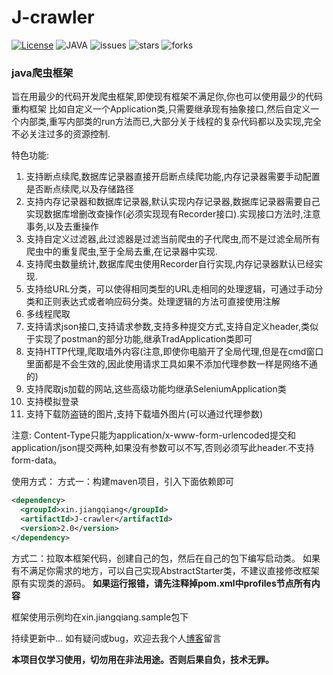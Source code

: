 # J-crawler
[![License](https://img.shields.io/github/license/jiangqiang1996/J-crawler)](https://www.apache.org/licenses/LICENSE-2.0)
![JAVA](https://img.shields.io/badge/JAVA-11+-green.svg)
![issues](https://img.shields.io/github/issues/jiangqiang1996/J-crawler)
![stars](https://img.shields.io/github/stars/jiangqiang1996/J-crawler)
![forks](https://img.shields.io/github/forks/jiangqiang1996/J-crawler)

### java爬虫框架

旨在用最少的代码开发爬虫框架,即使现有框架不满足你,你也可以使用最少的代码重构框架
比如自定义一个Application类,只需要继承现有抽象接口,然后自定义一个内部类,重写内部类的run方法而已,大部分关于线程的复杂代码都以及实现,完全不必关注过多的资源控制.

特色功能:
1. 支持断点续爬,数据库记录器直接开启断点续爬功能,内存记录器需要手动配置是否断点续爬,以及存储路径
2. 支持内存记录器和数据库记录器,默认实现内存记录器,数据库记录器需要自己实现数据库增删改查操作(必须实现现有Recorder接口).实现接口方法时,注意事务,以及去重操作
3. 支持自定义过滤器,此过滤器是过滤当前爬虫的子代爬虫,而不是过滤全局所有爬虫中的重复爬虫,至于全局去重,在记录器中实现.
4. 支持爬虫数量统计,数据库爬虫使用Recorder自行实现,内存记录器默认已经实现.
5. 支持给URL分类，可以使得相同类型的URL走相同的处理逻辑，可通过手动分类和正则表达式或者响应码分类。处理逻辑的方法可直接使用注解
6. 多线程爬取
7. 支持请求json接口,支持请求参数,支持多种提交方式,支持自定义header,类似于实现了postman的部分功能,继承TradApplication类即可
8. 支持HTTP代理,爬取墙外内容(注意,即使你电脑开了全局代理,但是在cmd窗口里面都是不会生效的,因此使用请求工具如果不添加代理参数一样是网络不通的)
9. 支持爬取js加载的网站,这些高级功能均继承SeleniumApplication类
10. 支持模拟登录
11. 支持下载防盗链的图片,支持下载墙外图片(可以通过代理参数)

注意:
Content-Type只能为application/x-www-form-urlencoded提交和application/json提交两种,如果没有参数可以不写,否则必须写此header.不支持form-data。

使用方式：
方式一：构建maven项目，引入下面依赖即可
```XML
<dependency>
  <groupId>xin.jiangqiang</groupId>
  <artifactId>J-crawler</artifactId>
  <version>2.0</version>
</dependency>
```

方式二：拉取本框架代码，创建自己的包，然后在自己的包下编写启动类。
如果有不满足你需求的地方，可以自己实现AbstractStarter类，不建议直接修改框架原有实现类的源码。
**如果运行报错，请先注释掉pom.xml中profiles节点所有内容**

框架使用示例均在xin.jiangqiang.sample包下

持续更新中...
如有疑问或bug，欢迎去我个人[博客](https://www.qianyi.xin)留言

**本项目仅学习使用，切勿用在非法用途。否则后果自负，技术无罪。**